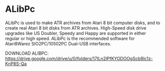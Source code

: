 # ALibPc
ALibPc is used to make ATR archives from Atari 8 bit computer disks, and to create real Atari 8 bit disks from ATR archives. 
High-Speed disk drive upgrades like US Doubler, Speedy and Happy are supported in either regular or high speed. 
ALibPc is the recommended software for Atari8Warez SIO2PC/10502PC Dual-USB interfaces. 

DOWNLOAD ALIBPC: https://drive.google.com/drive/u/0/folders/17ILn2lPfKYODOOgScb8Ic1z-KnP8S-Qa
